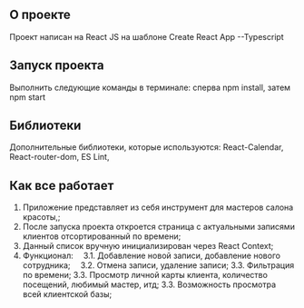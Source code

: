 ## О проекте 
Проект написан на React JS на шаблоне Create React App --Typescript

## **Запуск проекта**

Выполнить следующие команды в терминале: сперва npm install, затем npm start

## **Библиотеки**
Дополнительные библиотеки, которые используются:
React-Calendar, React-router-dom, ES Lint,

## **Как все работает**
1. Приложение представляет из себя инструмент для мастеров салона красоты,;
2. После запуска проекта откроется страница с актуальными записями клиентов отсортированный по времени;
3. Данный список вручную инициализирован через React Context;
4. Функционал:
  3.1. Добавление новой записи, добавление нового сотрудника;
  3.2. Отмена записи, удаление записи;
  3.3. Фильтрация по времени; 
  3.3. Просмотр личной карты клиента, количество посещений, любимый мастер, итд;
  3.3. Возможность просмотра всей клиентской базы; 
